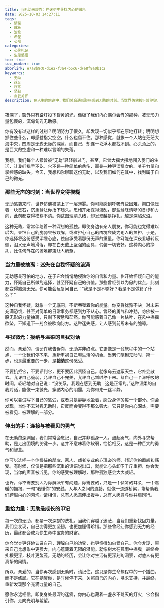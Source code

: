 ```yaml
---
title: 当无助来敲门：在迷茫中寻找内心的微光
date: 2025-10-03 14:27:11
tags:
  - 情绪
  - 成长
  - 治愈
  - 希望
  - 心理
categories:
  - 心灵札记
  - 生活感悟
toc: true
toc_number: true
abbrlink: e7a8b9c0-d1e2-f3a4-b5c6-d7e8f9a0b1c2
keywords:
  - 无助
  - 迷茫
  - 疗愈
  - 坚韧
  - 自我关怀
description: 在人生的旅途中，我们总会遇到那些感到无助的时刻。当世界仿佛按下暂停键，当内心被迷茫与困惑笼罩，我们该如何面对？这篇文章，献给每一个在黑暗中摸索的灵魂，愿你在这里找到一丝慰藉，一份力量，相信你比想象中更坚韧，总有微光为你闪烁。
---
```


夜深了，窗外只有路灯投下昏黄的光，像极了我们内心偶尔会有的那种，被无形力量包裹的，沉甸甸的无助感。

你有没有过这样的时刻？明明努力了很久，却发现一切似乎都在原地打转；明明想抓住些什么，却感觉指尖空空，什么也留不住。那种感觉，就像一个人站在茫茫大海中央，四周是无边无际的深蓝，而自己，却连一块浮木都找不到。心头涌上的，是巨大的空虚和一种难以言喻的失落。

我想，我们每个人都曾被“无助”轻轻敲过门，甚至，它曾大摇大摆地闯入我们的生活，让我们措手不及。它不是一种简单的悲伤，而是一种更深层次的、关于力量和掌控感的缺失。今天，我想和你聊聊这份无助，以及我们如何在其中，找到属于自己的微光。

### 那些无声的时刻：当世界变得模糊

无助感袭来时，世界仿佛被蒙上了一层薄雾。你可能感到呼吸有些困难，胸口像压着一块巨石，沉重得让你抬不起头。思绪开始变得混乱，那些曾经清晰的目标和方向，此刻都变得模糊不清。你试图理清头绪，却发现越是挣扎，越是深陷泥沼。

这种无助，常常伴随着一种深刻的孤独。即使身边有亲人朋友，你可能也觉得难以启齿，害怕自己的脆弱会被误解，或者担心自己的困境会成为别人的负担。于是，你选择将这份感受深埋心底，独自承受着那份无声的重量。你可能在深夜里辗转反侧，泪水无声地滑落，却在白天戴上坚强的面具，假装一切安好。这种内心的挣扎，比任何外在的困难都更让人疲惫。

### 当力量被抽离：迷失在自我怀疑的漩涡

无助感最可怕的地方，在于它会悄悄地侵蚀你的自信和力量。你开始怀疑自己的能力，怀疑自己所做的选择，甚至怀疑自己的价值。那些曾经引以为傲的优点，此刻都变得黯淡无光。你可能会反复问自己：“我是不是不够好？我是不是做错了什么？”

这种自我怀疑，就像一个无底洞，不断吞噬着你的能量。你变得犹豫不决，对未来充满恐惧，甚至对简单的日常事务都感到力不从心。曾经的勇气和冲劲，仿佛被一股无形的力量抽离，只剩下疲惫和茫然。你可能感到自己像一片枯叶，在风中摇摇欲坠，不知道下一刻会被吹向何方。这种迷失感，让人感到前所未有的脆弱。

### 寻找微光：接纳与温柔的自我对话

然而，亲爱的，请允许我告诉你，无助并非终点。它更像是一段旅程中的一个站点，一个让我们停下来，重新审视自己和生活的机会。当我们感到无助时，第一步，也是最重要的一步，是**接纳**这份感受。

不要抗拒它，不要评判它，更不要因此责怪自己。就像乌云遮蔽天空，它终会散去。允许自己脆弱，允许自己不完美，允许自己暂时停下来。给自己一个深呼吸的时间，轻轻地对自己说：“没关系，我现在感到无助，这是正常的。”这种温柔的自我对话，能像一束微光，穿透内心的阴霾，为你带来一丝平静。

你可以尝试写下自己的感受，或者只是静静地坐着，感受身体的每一个部分。你会发现，当你不去对抗无助时，它反而会变得不那么强大。它只是你内心深处，需要被看见、被理解的一部分。

### 伸出的手：连接与被看见的勇气

在无助的深渊里，我们常常会忘记，自己并非孤身一人。鼓起勇气，向外寻求帮助，是走出困境的关键一步。这并不意味着你软弱，恰恰相反，这是一种巨大的勇气和智慧。

你可以选择一个你信任的朋友、家人，或者专业的心理咨询师，倾诉你的困惑和感受。有时候，仅仅是把那些沉重的话语说出口，就能让心头卸下千斤重担。你会发现，当你的声音被听见，你的感受被理解时，那种孤独感会大大减轻。

也许，你不需要别人为你解决所有问题，你需要的，只是一个倾听的耳朵，一个温暖的拥抱，一句“我懂你”的安慰。人与人之间的连接，就像一道道桥梁，能帮助我们跨越内心的鸿沟。请相信，总有人愿意伸出援手，总有人愿意与你并肩同行。

### 重拾力量：无助是成长的印记

每一次的无助，都是一次深刻的洗礼。当我们穿越了迷茫，当我们重新找回力量，我们会发现，自己变得更加坚韧，也更加懂得珍惜。那些曾经让你感到无力的经历，最终都会成为你生命中宝贵的财富。

你会学会更好地认识自己，理解自己的边界，也更懂得如何爱自己。你会发现，原来自己比想象中更强大，内心蕴藏着无限的潜能。就像树木在风雨中摇曳，最终会扎根更深，枝叶更繁茂。无助的经历，会让你对生活有更深刻的洞察，对他人有更真挚的同情。

所以，亲爱的，当你再次感到无助时，请记住，这只是你生命旅程中的一个插曲，而不是结局。它在提醒你，是时候停下来，关照自己的内心，寻求支持，并最终，重新发现那个充满力量的自己。

愿你永远相信，即使身处最深的迷雾，你内心也藏着一盏永不熄灭的灯火，它会指引你，走向光明与希望。